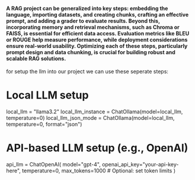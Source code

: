 <h4> A RAG project can be generalized into key steps: embedding the language, importing datasets, and creating chunks, crafting an effective prompt, and adding a grader to evaluate results. Beyond this, incorporating memory and retrieval mechanisms, such as Chroma or FAISS, is essential for efficient data access. Evaluation metrics like BLEU or ROUGE help measure performance, while deployment considerations ensure real-world usability. Optimizing each of these steps, particularly prompt design and data chunking, is crucial for building robust and scalable RAG solutions.</h4>

for setup the llm into our project we can use these seperate steps:
# Local LLM setup
local_llm = "llama3.2"
local_llm_instance = ChatOllama(model=local_llm, temperature=0)
local_llm_json_mode = ChatOllama(model=local_llm, temperature=0, format="json")

# API-based LLM setup (e.g., OpenAI)
api_llm = ChatOpenAI(
    model="gpt-4",
    openai_api_key="your-api-key-here",
    temperature=0,
    max_tokens=1000  # Optional: set token limits
)

